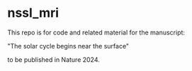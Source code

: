 # nssl_mri

This repo is for code and related material for the manuscript: 

"The solar cycle begins near the surface" 

to be published in Nature 2024.
